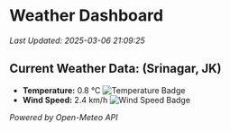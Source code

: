
# Weather Dashboard

_Last Updated: 2025-03-06 21:09:25_

## Current Weather Data: (Srinagar, JK)
- **Temperature:** 0.8 °C ![Temperature Badge](https://img.shields.io/badge/Temperature-Low%20Temp-blue)
- **Wind Speed:** 2.4 km/h ![Wind Speed Badge](https://img.shields.io/badge/Wind%20Speed-Light%20Wind-blue)

*Powered by Open-Meteo API*
